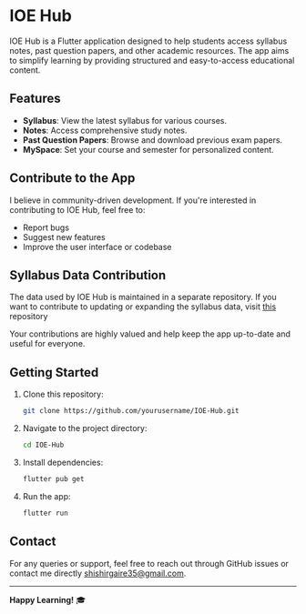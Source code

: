 # IOE Hub

IOE Hub is a Flutter application designed to help students access syllabus notes, past question papers, and other academic resources. The app aims to simplify learning by providing structured and easy-to-access educational content.

## Features
- **Syllabus**: View the latest syllabus for various courses.
- **Notes**: Access comprehensive study notes.
- **Past Question Papers**: Browse and download previous exam papers.
- **MySpace**: Set your course and semester for personalized content.

## Contribute to the App
I believe in community-driven development. If you're interested in contributing to IOE Hub, feel free to:

- Report bugs
- Suggest new features
- Improve the user interface or codebase

## Syllabus Data Contribution
The data used by IOE Hub is maintained in a separate repository. If you want to contribute to updating or expanding the syllabus data, visit [this](https://github.com/iamshishirgaire/IOE-Syllabus-Data) repository

Your contributions are highly valued and help keep the app up-to-date and useful for everyone.

## Getting Started
1. Clone this repository:
   ```bash
   git clone https://github.com/yourusername/IOE-Hub.git
   ```
2. Navigate to the project directory:
   ```bash
   cd IOE-Hub
   ```
3. Install dependencies:
   ```bash
   flutter pub get
   ```
4. Run the app:
   ```bash
   flutter run
   ```

## Contact
For any queries or support, feel free to reach out through GitHub issues or contact me directly shishirgaire35@gmail.com.

---
**Happy Learning!** 🎓

